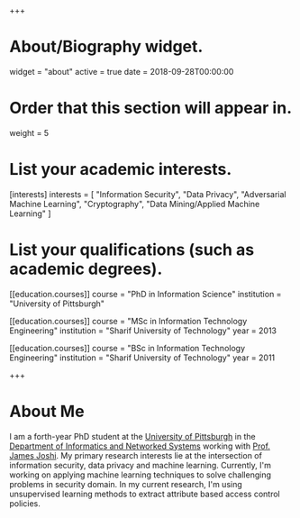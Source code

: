 +++
# About/Biography widget.
widget = "about"
active = true
date = 2018-09-28T00:00:00

# Order that this section will appear in.
weight = 5

# List your academic interests.
[interests]
  interests = [
    "Information Security",
    "Data Privacy",
	"Adversarial Machine Learning",
	"Cryptography",
    "Data Mining/Applied Machine Learning"
  ]

# List your qualifications (such as academic degrees).
[[education.courses]]
  course = "PhD in Information Science"
  institution = "University of Pittsburgh"

[[education.courses]]
  course = "MSc in Information Technology Engineering"
  institution = "Sharif University of Technology"
  year = 2013

[[education.courses]]
  course = "BSc in Information Technology Engineering"
  institution = "Sharif University of Technology"
  year = 2011
 
+++

# About Me

I am a forth-year PhD student at the <a href="https://www.pitt.edu/" target="_blank">University of Pittsburgh</a> in the <a href="http://sci.pitt.edu/" target="_blank">Department of Informatics and Networked Systems</a> working with <a href="http://sis.pitt.edu/jjoshi/" target="_blank">Prof. James Joshi</a>. My primary research interests lie at the intersection of information security, data privacy and machine learning.
Currently, I'm working on applying machine learning techniques to solve challenging problems in security domain. In my current research, I'm using unsupervised learning methods to extract attribute based access control policies. 